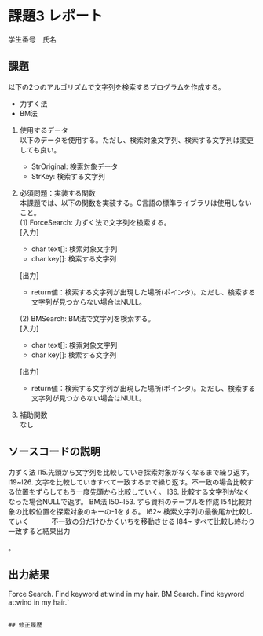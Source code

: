 # 課題3 レポート
学生番号　氏名


## 課題  

以下の2つのアルゴリズムで文字列を検索するプログラムを作成する。  
- 力ずく法
- BM法

1. 使用するデータ  
以下のデータを使用する。ただし、検索対象文字列、検索する文字列は変更しても良い。  
    - StrOriginal: 検索対象データ
    - StrKey: 検索する文字列

2. 必須問題：実装する関数  
本課題では、以下の関数を実装する。C言語の標準ライブラリは使用しないこと。  
    (1) ForceSearch: 力ずく法で文字列を検索する。  
    [入力]  
    - char text[]: 検索対象文字列  
    - char key[]: 検索する文字列  

    [出力]  
    - return値：検索する文字列が出現した場所(ポインタ)。ただし、検索する文字列が見つからない場合はNULL。  

    (2) BMSearch: BM法で文字列を検索する。  
    [入力]  
    - char text[]: 検索対象文字列  
    - char key[]: 検索する文字列  
 
    [出力]  
    - return値：検索する文字列が出現した場所(ポインタ)。ただし、検索する文字列が見つからない場合はNULL。  

3. 補助関数  
なし

## ソースコードの説明
力ずく法
l15.先頭から文字列を比較していき探索対象がなくなるまで繰り返す。
l19~l26. 文字を比較していきすべて一致するまで繰り返す。不一致の場合比較する位置をずらしてもう一度先頭から比較していく。
l36. 比較する文字列がなくなった場合NULLで返す。
BM法
l50~l53. ずら資料のテーブルを作成
l54比較対象の比較位置を探索対象のキーの-1をする。
l62~ 検索文字列の最後尾か比較していく
　　　不一致の分だけひかくいちを移動させる
l84~ すべて比較し終わり一致すると結果出力





。

## 出力結果
Force Search. Find keyword at:wind in my hair.
BM Search. Find keyword at:wind in my hair.`

```

## 修正履歴

